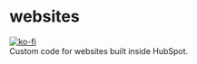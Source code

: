 # websites
[![ko-fi](https://ko-fi.com/img/githubbutton_sm.svg)](https://ko-fi.com/F1F6E91WJ)
</br>
Custom code for websites built inside HubSpot.

